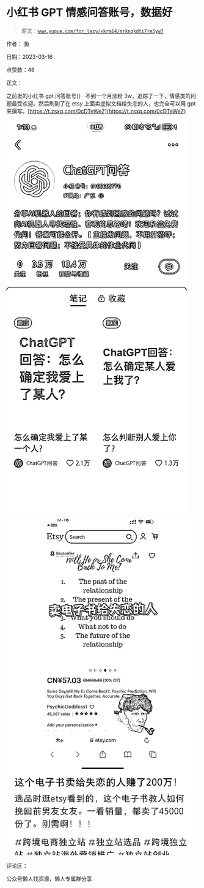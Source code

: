 # 小红书 GPT 情感问答账号，数据好

> 原文：[`www.yuque.com/for_lazy/xkrm14/mrknqkdti7re5yw7`](https://www.yuque.com/for_lazy/xkrm14/mrknqkdti7re5yw7)



作者： 鱼



日期：2023-03-16



点赞数：46



正文：



之前发的小红书 gpt 问答账号(） 不到一个月涨粉 3w，追踪了一下，情感类的问题最受欢迎。然后刷到了在 etsy 上面卖虚拟文档给失恋的人，也完全可以用 gpt 来撰写。[https://t.zsxq.com/0cDTeWeZ](https://t.zsxq.com/0cDTeWeZ)



![](img/62aec3a1c64fa4ee5a9d5d5be08e0c97.png)



![](img/5332f3d356303ba7e03a5d7c15a5258a.png)



评论区：



公众号懒人找资源，懒人专属群分享

